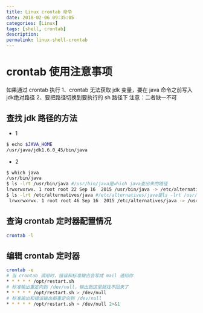 ```yaml
---
title: Linux crontab 命令
date: 2018-02-06 09:35:05
categories: [Linux]
tags: [shell, crontab]
description:
permalink: linux-shell-crontab
---
```


# crontab 使用注意事项
如果通过 crontab 执行
1、crontab 无法获取 jdk 变量，要在 java 命令之前写入jdk绝对路径
2、要把路径切换到要执行的 sh 路径下
注意：二者缺一不可

## 查找 jdk 路径的方法
- 1
```bash
$ echo $JAVA_HOME
/usr/java/jdk1.6.0_45/bin/java
```
- 2
```bash
$ which java
/usr/bin/java
$ ls -lrt /usr/bin/java #/usr/bin/java是which java查出来的路径
lrwxrwxrwx. 1 root root 22 Sep 16  2015 /usr/bin/java -> /etc/alternatives/java
$ ls -lrt /etc/alternatives/java #/etc/alternatives/java是ls -lrt /usr/bin/java查出来的路径
 lrwxrwxrwx. 1 root root 46 Sep 16  2015 /etc/alternatives/java -> /usr/lib/jvm/jre-1.6.0-openjdk.x86_64/bin/java
```
## 查询 crontab 定时器配置情况
```bash
crontab -l
```
## 编辑 crontab 定时器
```bash
crontab -e
# 当 crontab 调用时，错误和标准输出会写成 mail 通知你
* * * * * /opt/restart.sh
# 标准输出重定向到 /dev/null，输出到这里就找不回来了
* * * * * /opt/restart.sh > /dev/null
# 标准输出和错误输出都重定向到 /dev/null
* * * * * /opt/restart.sh > /dev/null 2>&1
```
